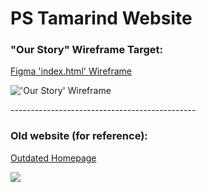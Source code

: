 # PS Tamarind Website

<h3>"Our Story" Wireframe Target:</h3>

<a href="https://www.figma.com/file/QTQnVP46NRCE20ntjmByr7/pstamarind.com?type=design&node-id=0-1&mode=design&t=nhbQl0RSnfgNaSpx-0">Figma 'index.html' Wireframe</a>

<p></p>

<img src="https://media.discordapp.net/attachments/1161133998064545862/1172838029082247238/pstamarind.com.jpg?ex=6561c588&is=654f5088&hm=c6b50fe516e2626aa09a6cfd519a817f3caf6d542d2c48f46c4ddb702e3877dd&=&width=320&height=683" alt="'Our Story' Wireframe">

<p>----------------------------------------------</p>

<h3>Old website (for reference):</h3>
<a href="https://web.archive.org/web/20220325025210/http://pstamarind.com/index.html">Outdated Homepage</a>

<p></p>

<img src="https://cdn.discordapp.com/attachments/1161134412679872552/1173490100903092244/image.png?ex=656424d2&is=6551afd2&hm=edd7babd88c2446ef1c22012b957643e4f4d6b0dec64cbfcbdf10c9059ae6480&">